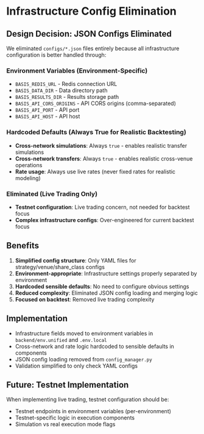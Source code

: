 # Infrastructure Config Elimination

## Design Decision: JSON Configs Eliminated

We eliminated `configs/*.json` files entirely because all infrastructure configuration is better handled through:

### Environment Variables (Environment-Specific)
- `BASIS_REDIS_URL` - Redis connection URL
- `BASIS_DATA_DIR` - Data directory path  
- `BASIS_RESULTS_DIR` - Results storage path
- `BASIS_API_CORS_ORIGINS` - API CORS origins (comma-separated)
- `BASIS_API_PORT` - API port
- `BASIS_API_HOST` - API host

### Hardcoded Defaults (Always True for Realistic Backtesting)
- **Cross-network simulations**: Always `true` - enables realistic transfer simulations
- **Cross-network transfers**: Always `true` - enables realistic cross-venue operations
- **Rate usage**: Always use live rates (never fixed rates for realistic modeling)

### Eliminated (Live Trading Only)
- **Testnet configuration**: Live trading concern, not needed for backtest focus
- **Complex infrastructure configs**: Over-engineered for current backtest focus

## Benefits
1. **Simplified config structure**: Only YAML files for strategy/venue/share_class configs
2. **Environment-appropriate**: Infrastructure settings properly separated by environment
3. **Hardcoded sensible defaults**: No need to configure obvious settings
4. **Reduced complexity**: Eliminated JSON config loading and merging logic
5. **Focused on backtest**: Removed live trading complexity

## Implementation
- Infrastructure fields moved to environment variables in `backend/env.unified` and `.env.local`
- Cross-network and rate logic hardcoded to sensible defaults in components
- JSON config loading removed from `config_manager.py`
- Validation simplified to only check YAML configs

## Future: Testnet Implementation
When implementing live trading, testnet configuration should be:
- Testnet endpoints in environment variables (per-environment)
- Testnet-specific logic in execution components
- Simulation vs real execution mode flags
